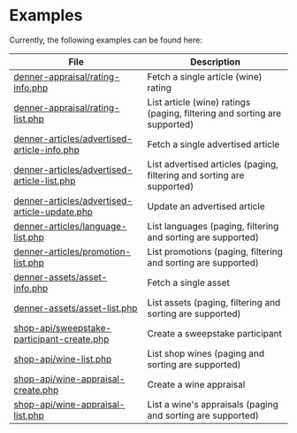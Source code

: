 # Examples
Currently, the following examples can be found here:

| File                                                                                           | Description                                                               |
| -----------------------------------------------------------------------------------------------| ------------------------------------------------------------------------- |
| [denner-appraisal/rating-info.php](denner-appraisal/rating-info.php)                           | Fetch a single article (wine) rating                                      |
| [denner-appraisal/rating-list.php](denner-appraisal/rating-list.php)                           | List article (wine) ratings (paging, filtering and sorting are supported) |
| [denner-articles/advertised-article-info.php](denner-articles/advertised-article-info.php)     | Fetch a single advertised article                                         |
| [denner-articles/advertised-article-list.php](denner-articles/advertised-article-list.php)     | List advertised articles (paging, filtering and sorting are supported)    |
| [denner-articles/advertised-article-update.php](denner-articles/advertised-article-update.php) | Update an advertised article                                              |
| [denner-articles/language-list.php](denner-articles/language-list.php)                         | List languages (paging, filtering and sorting are supported)              |
| [denner-articles/promotion-list.php](denner-articles/promotion-list.php)                       | List promotions (paging, filtering and sorting are supported)             |
| [denner-assets/asset-info.php](denner-assets/asset-info.php)                                   | Fetch a single asset                                                      |
| [denner-assets/asset-list.php](denner-assets/asset-list.php)                                   | List assets (paging, filtering and sorting are supported)                 |
| [shop-api/sweepstake-participant-create.php](shop-api/sweepstake-participant-create.php)       | Create a sweepstake participant                                           |
| [shop-api/wine-list.php](shop-api/wine-list.php)                                               | List shop wines (paging and sorting are supported)                        |
| [shop-api/wine-appraisal-create.php](shop-api/wine-appraisal-create.php)                       | Create a wine appraisal                                                   |
| [shop-api/wine-appraisal-list.php](shop-api/wine-appraisal-list.php)                           | List a wine's appraisals (paging and sorting are supported)               |

